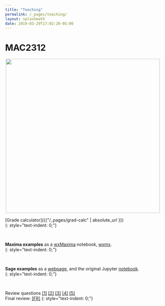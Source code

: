 ```yaml
---
title: "Teaching"
permalink: /_pages/teaching/
layout: splashmath
date: 2019-03-29T17:02:20-05:00
---
```

# MAC2312 

<p align="center">
<img src="../../assets/images/calc2.png" width="500" align="middle">
</p>


[Grade calculator]({{"/_pages/grad-calc" | absolute_url }})<br>
{: style="text-indent: 0;"}

<br>

<b>Maxima examples</b> as a [wxMaxima](https://wxmaxima-developers.github.io/wxmaxima/) notebook, [wxmx]({{"/assets/notes.wxmx"}}).<br>
{: style="text-indent: 0;"}

<br>

<b>Sage examples</b> as a [webpage]({{"/assets/sage_demo.html"}}), and the original Jupyter [notebook]({{"/assets/sage_demo.ipynb"}}).<br>
{: style="text-indent: 0;"}

<br>

Review questions
[[1]]({{"/assets/pdf/review_1.pdf"}})
[[2]]({{"/assets/pdf/review_2.pdf"}})
[[3]]({{"/assets/pdf/review_3.pdf"}})
[[4]]({{"/assets/pdf/review_4.pdf"}})
[[5]]({{"/assets/pdf/review_5.pdf"}})<br>
Final review:
[[FR]]({{"/assets/pdf/review.pdf"}})
{: style="text-indent: 0;"}

